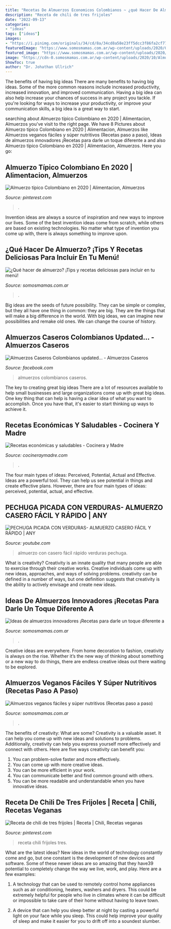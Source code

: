 ```yaml
---
title: "Recetas De Almuerzos Economicos Colombianos ~ ¿qué Hacer De Almuerzo? ¡tips Y Recetas Deliciosas Para Incluir En Tu Menú!"
description: "Receta de chili de tres frijoles"
date: "2022-09-13"
categories:
- "ideas"
tags: ["ideas"]
images:
- "https://i.pinimg.com/originals/34/cd/8a/34cd8a58e23ff5dcc3f86fa2cf77903a.jpg"
featuredImage: "https://www.somosmamas.com.ar/wp-content/uploads/2020/09/ideas-de-almuerzos-recetas-innovadoras.jpg"
featured_image: "https://www.somosmamas.com.ar/wp-content/uploads/2020/09/ideas-de-almuerzos-recetas-innovadoras.jpg"
image: "https://cdn-0.somosmamas.com.ar/wp-content/uploads/2020/10/Almuerzos-veganos-6-1320x880.jpg"
ShowToc: true
author: "Dr. Johathan Ullrich"
---
```



The benefits of having big ideas
There are many benefits to having big ideas. Some of the more common reasons include increased productivity, increased innovation, and improved communication. Having a big idea can also help increase your chances of success in any project you tackle. If you're looking for ways to increase your productivity, or improve your communication skills, a big idea is a great way to start.

	

		
searching about Almuerzo típico Colombiano en 2020 | Alimentacion, Almuerzos you've visit to the right page. We have 8 Pictures about Almuerzo típico Colombiano en 2020 | Alimentacion, Almuerzos like Almuerzos veganos fáciles y súper nutritivos (Recetas paso a paso), Ideas de almuerzos innovadores ¡Recetas para darle un toque diferente a and also Almuerzo típico Colombiano en 2020 | Alimentacion, Almuerzos. Here you go:
		
    
## Almuerzo Típico Colombiano En 2020 | Alimentacion, Almuerzos

<img loading=lazy src="https://i.pinimg.com/736x/6d/44/da/6d44da1643ee45633cfdb783269271f4.jpg" onerror="this.onerror=null;this.src='https://tse1.mm.bing.net/th?id=OIP.HaCCuDBOLwtfPDvSr-5sKwHaFj&amp;pid=15.1';" alt="Almuerzo típico Colombiano en 2020 | Alimentacion, Almuerzos">

_Source: pinterest.com_

>. 

	

Invention ideas are always a source of inspiration and new ways to improve our lives. Some of the best invention ideas come from scratch, while others are based on existing technologies. No matter what type of invention you come up with, there is always something to improve upon.

    
## ¿Qué Hacer De Almuerzo? ¡Tips Y Recetas Deliciosas Para Incluir En Tu Menú!

<img loading=lazy src="https://www.somosmamas.com.ar/wp-content/uploads/2020/07/1366_2000-1.jpg" onerror="this.onerror=null;this.src='https://tse4.mm.bing.net/th?id=OIP.TFXzdgJjvADaxjjYrbI4PAHaEk&amp;pid=15.1';" alt="¿Qué hacer de almuerzo? ¡Tips y recetas deliciosas para incluir en tu menú!">

_Source: somosmamas.com.ar_

>. 

	

Big ideas are the seeds of future possibility. They can be simple or complex, but they all have one thing in common: they are big. They are the things that will make a big difference in the world. With big ideas, we can imagine new possibilities and remake old ones. We can change the course of history.

    
## Almuerzos Caseros Colombianos Updated... - Almuerzos Caseros

<img loading=lazy src="https://lookaside.fbsbx.com/lookaside/crawler/media/?media_id=1118115581581164" onerror="this.onerror=null;this.src='https://tse1.mm.bing.net/th?id=OIP.7YPiRC5OfBYf177Sr_u9igHaKe&amp;pid=15.1';" alt="Almuerzos Caseros Colombianos updated... - Almuerzos Caseros">

_Source: facebook.com_

>almuerzos colombianos caseros. 

	

The key to creating great big ideas
There are a lot of resources available to help small businesses and large organizations come up with great big ideas. One key thing that can help is having a clear idea of what you want to accomplish. Once you have that, it's easier to start thinking up ways to achieve it.

    
## Recetas Económicas Y Saludables - Cocinera Y Madre

<img loading=lazy src="http://cocineraymadre.com/wp-content/uploads/2018/01/recetas-económicas-y-saludables-1.jpg" onerror="this.onerror=null;this.src='https://tse4.mm.bing.net/th?id=OIP.buEjcXRS15XvjNBGP55j4AHaE7&amp;pid=15.1';" alt="Recetas económicas y saludables - Cocinera y Madre">

_Source: cocineraymadre.com_

>. 

	

The four main types of ideas: Perceived, Potential, Actual and Effective.
Ideas are a powerful tool. They can help us see potential in things and create effective plans. However, there are four main types of ideas: perceived, potential, actual, and effective.

    
## PECHUGA PICADA CON VERDURAS- ALMUERZO CASERO FÁCIL Y RÁPIDO | ANY

<img loading=lazy src="https://i.ytimg.com/vi/3QR9cVhTPRM/maxresdefault.jpg" onerror="this.onerror=null;this.src='https://tse4.mm.bing.net/th?id=OIP.ZuK_SYysJmAPi4Vz5LFhVAHaEK&amp;pid=15.1';" alt="PECHUGA PICADA CON VERDURAS- ALMUERZO CASERO FÁCIL Y RÁPIDO | ANY">

_Source: youtube.com_

>almuerzo con casero fácil rápido verduras pechuga. 

	

What is creativity?
Creativity is an innate quality that many people are able to exercise through their creative works. Creative individuals come up with new ideas, approaches, and ways of solving problems. creativity can be defined in a number of ways, but one definition suggests that creativity is the ability to actively envisage and create new ideas.

    
## Ideas De Almuerzos Innovadores ¡Recetas Para Darle Un Toque Diferente A

<img loading=lazy src="https://www.somosmamas.com.ar/wp-content/uploads/2020/09/ideas-de-almuerzos-recetas-innovadoras.jpg" onerror="this.onerror=null;this.src='https://tse4.mm.bing.net/th?id=OIP.NVhYu2an4NZesLrGcf0kFgHaJR&amp;pid=15.1';" alt="Ideas de almuerzos innovadores ¡Recetas para darle un toque diferente a">

_Source: somosmamas.com.ar_

>. 

	

Creative ideas are everywhere. From home decoration to fashion, creativity is always on the rise. Whether it’s the new way of thinking about something or a new way to do things, there are endless creative ideas out there waiting to be explored.

    
## Almuerzos Veganos Fáciles Y Súper Nutritivos (Recetas Paso A Paso)

<img loading=lazy src="https://cdn-0.somosmamas.com.ar/wp-content/uploads/2020/10/Almuerzos-veganos-6-1320x880.jpg" onerror="this.onerror=null;this.src='https://tse3.mm.bing.net/th?id=OIP.Ae9MKoD0Bf_OI21rIfa-ggHaE8&amp;pid=15.1';" alt="Almuerzos veganos fáciles y súper nutritivos (Recetas paso a paso)">

_Source: somosmamas.com.ar_

>. 

	

The benefits of creativity: What are some?
Creativity is a valuable asset. It can help you come up with new ideas and solutions to problems. Additionally, creativity can help you express yourself more effectively and connect with others. Here are five ways creativity can benefit you: 
1) You can problem-solve faster and more effectively.
2) You can come up with more creative ideas.
3) You can be more efficient in your work.
4) You can communicate better and find common ground with others.
5) You can be more readable and understandable when you have innovative ideas.

    
## Receta De Chili De Tres Frijoles | Receta | Chili, Recetas Veganas

<img loading=lazy src="https://i.pinimg.com/originals/34/cd/8a/34cd8a58e23ff5dcc3f86fa2cf77903a.jpg" onerror="this.onerror=null;this.src='https://tse1.mm.bing.net/th?id=OIP.8UfhKZvpS-sFH3p1g5qUyAHaLG&amp;pid=15.1';" alt="Receta de chili de tres frijoles | Receta | Chili, Recetas veganas">

_Source: pinterest.com_

>receta chili frijoles tres. 

	

What are the latest ideas?
New ideas in the world of technology constantly come and go, but one constant is the development of new devices and software. Some of these newer ideas are so amazing that they have39 potential to completely change the way we live, work, and play. Here are a few examples:
1. A technology that can be used to remotely control home appliances such as air conditioning, heaters, washers and dryers. This could be extremely helpful for people who live in climates where it can be difficult or impossible to take care of their home without having to leave town.

2. A device that can help you sleep better at night by casting a powerful light on your face while you sleep. This could help improve your quality of sleep and make it easier for you to drift off into a soundest slumber.


